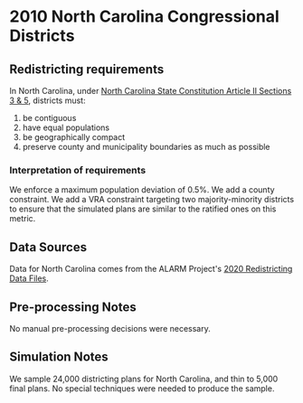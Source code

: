 # 2010 North Carolina Congressional Districts

## Redistricting requirements
In North Carolina, under [North Carolina State Constitution Article II Sections 3 & 5](https://www.ncleg.gov/Laws/Constitution/Article2), districts must:

1. be contiguous
2. have equal populations
3. be geographically compact
4. preserve county and municipality boundaries as much as possible

### Interpretation of requirements
We enforce a maximum population deviation of 0.5%. We add a county constraint. We add a VRA constraint targeting two majority-minority districts to ensure that the simulated plans are similar to the ratified ones on this metric.

## Data Sources
Data for North Carolina comes from the ALARM Project's [2020 Redistricting Data Files](https://alarm-redist.github.io/posts/2021-08-10-census-2020/).

## Pre-processing Notes
No manual pre-processing decisions were necessary.

## Simulation Notes
We sample 24,000 districting plans for North Carolina, and thin to 5,000 final plans.
No special techniques were needed to produce the sample.
